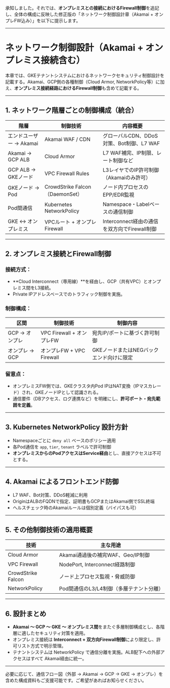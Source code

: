 承知しました。それでは、**オンプレミスとの接続におけるFirewall制御**を追記し、全体の構成に反映した修正版の「ネットワーク制御設計章（Akamai + オンプレFW込み）」を以下に提示します。

---

# ネットワーク制御設計（Akamai + オンプレミス接続含む）

本章では、GKEテナントシステムにおけるネットワークセキュリティ制御設計を記載する。Akamai、GCP側の各種制御（Cloud Armor, NetworkPolicy等）に加え、**オンプレミス接続経路におけるFirewall制御**も含めて記載する。

---

## 1. ネットワーク階層ごとの制御構成（統合）

| 階層               | 制御技術                          | 内容概要                             |
| ---------------- | ----------------------------- | -------------------------------- |
| エンドユーザー → Akamai | Akamai WAF / CDN              | グローバルCDN、DDoS対策、Bot制御、L7 WAF     |
| Akamai → GCP ALB | Cloud Armor                   | L7 WAF補完、IP制限、レート制御など            |
| GCP ALB → GKEノード | VPC Firewall Rules            | L3レイヤでのIP許可制御（Akamaiのみ許可）        |
| GKEノード → Pod     | CrowdStrike Falcon（DaemonSet） | ノード内プロセスのEPP/EDR監視               |
| Pod間通信           | Kubernetes NetworkPolicy      | Namespace・Labelベースの通信制御          |
| GKE ↔ オンプレミス     | VPCルート + オンプレFirewall         | Interconnect経由の通信を双方向でFirewall制御 |

---

## 2. オンプレミス接続とFirewall制御

### 接続方式：

* **Cloud Interconnect（専用線）**を経由し、GCP（共有VPC）とオンプレミス間をL3接続。
* Private IPアドレスベースでのトラフィック制御を実施。

### 制御構成：

| 区間         | 制御技術                  | 制御内容                    |
| ---------- | --------------------- | ----------------------- |
| GCP → オンプレ | VPC Firewall + オンプレFW | 宛先IP/ポートに基づく許可制御        |
| オンプレ → GCP | オンプレFW + VPC Firewall | GKEノードまたはNEGバックエンド向けに限定 |

### 留意点：

* オンプレミスFW側では、GKEクラスタ内Pod IPはNAT変換（IPマスカレード）され、GKEノードIPとして認識される。
* 通信要件（DBアクセス、ログ連携など）を明確にし、**許可ポート・宛先範囲を定義**。

---

## 3. Kubernetes NetworkPolicy 設計方針

* Namespaceごとに `deny all` ベースのポリシー適用
* 各Pod通信を `app`, `tier`, `tenant` ラベルで許可制御
* **オンプレミスからのPodアクセスはService経由**とし、直接アクセスは不可とする。

---

## 4. Akamai によるフロントエンド防御

* L7 WAF、Bot対策、DDoS軽減に利用
* OriginはALBのFQDNで指定、証明書もGCPまたはAkamai側でSSL終端
* ヘルスチェック時のAkamaiルールは個別定義（バイパスも可）

---

## 5. その他制御技術の適用概要

| 技術                 | 主な用途                       |
| ------------------ | -------------------------- |
| Cloud Armor        | Akamai通過後の補完WAF、Geo/IP制御   |
| VPC Firewall       | NodePort, Interconnect経路制御 |
| CrowdStrike Falcon | ノード上プロセス監視・脅威防御            |
| NetworkPolicy      | Pod間通信のL3/L4制御（多層テナント分離）   |

---

## 6. 設計まとめ

* **Akamai ～ GCP ～ GKE ～ オンプレミス間**をまたぐ多層制御構成とし、各階層に適したセキュリティ対策を適用。
* オンプレミス接続は **Interconnect + 双方向Firewall制御**により限定し、許可リスト方式で明示管理。
* テナントシステムは NetworkPolicy で通信分離を実施。ALB配下への外部アクセスはすべて Akamai経由に統一。

---

必要に応じて、通信フロー図（外部 → Akamai → GCP → GKE → オンプレ）を含めた構成資料もご支援可能です。ご希望があればお知らせください。
